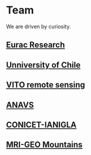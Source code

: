 # Team

We are driven by curiosity.

## [Eurac Research][EURAC]

## [Unniversity of Chile][UCHILE]

## [VITO remote sensing][VITO]

## [ANAVS][ANAVS]

## [CONICET-IANIGLA][IANIGLA]

## [MRI-GEO Mountains][MRI]

[EURAC]: https://www.eurac.edu/en
[UCHILE]: https://ingenieria.uchile.cl/
[VITO]: https://remotesensing.vito.be/
[ANAVS]: https://anavs.com/
[IANIGLA]: https://ianigla.conicet.gov.ar/
[MRI]: https://mountainresearchinitiative.org/
